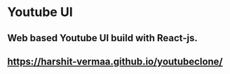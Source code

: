 
# Youtube UI
## Web based Youtube UI build with React-js.
## https://harshit-vermaa.github.io/youtubeclone/
